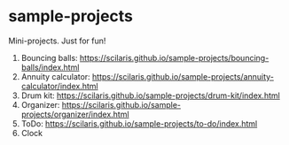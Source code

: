 # sample-projects

Mini-projects. Just for fun!

1. Bouncing balls: https://scilaris.github.io/sample-projects/bouncing-balls/index.html
2. Annuity calculator: https://scilaris.github.io/sample-projects/annuity-calculator/index.html
3. Drum kit: https://scilaris.github.io/sample-projects/drum-kit/index.html
4. Organizer: https://scilaris.github.io/sample-projects/organizer/index.html
5. ToDo: https://scilaris.github.io/sample-projects/to-do/index.html
6. Clock

